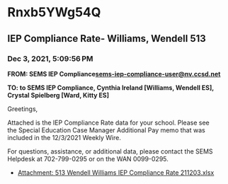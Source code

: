 # Rnxb5YWg54Q
## IEP Compliance Rate- Williams, Wendell 513
### Dec 3, 2021, 5:09:56 PM
**FROM: SEMS IEP Compliance<sems-iep-compliance-user@nv.ccsd.net>**

**TO: to SEMS IEP Compliance, Cynthia Ireland [Williams, Wendell ES], Crystal Spielberg [Ward, Kitty ES]**


Greetings,  


 

Attached is the IEP Compliance Rate data for your school. Please see the Special Education Case Manager Additional Pay memo that was included in the 12/3/2021 Weekly Wire.  


 

For questions, assistance, or additional data, please contact the SEMS Helpdesk at 702-799-0295 or on the WAN 0099-0295.  





* [Attachment: 513 Wendell Williams IEP Compliance Rate 211203.xlsx](Rnxb5YWg54Q-attachment-1.xlsx)
